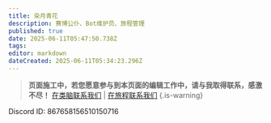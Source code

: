 ```yaml
---
title: 染月青花
description: 赛博公仆、Bot维护员、旅程管理
published: true
date: 2025-06-11T05:47:50.738Z
tags: 
editor: markdown
dateCreated: 2025-06-11T05:34:23.296Z
---
```



> **页面施工中，若您愿意参与到本页面的编辑工作中，请与我取得联系，感激不尽！** 
> [在类脑联系我们](https://discord.com/channels/1134557553011998840/1382021271033872456) | [在旅程联系我们](https://discord.com/channels/1291925535324110879/1382023946047721536)
{.is-warning}

Discord ID: 867658156510150716